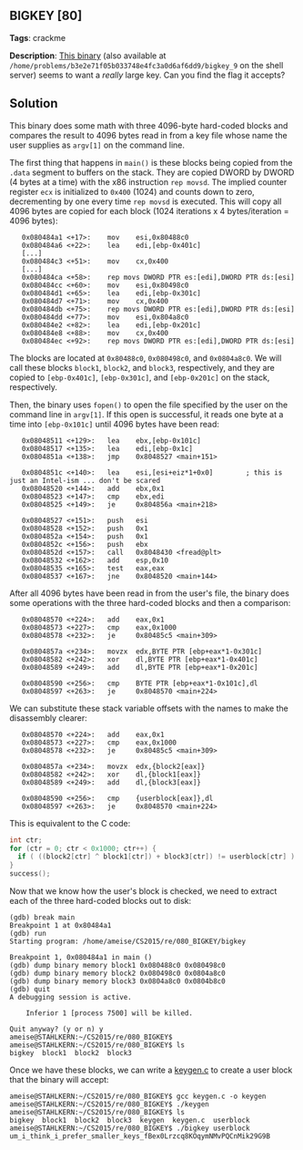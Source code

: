 ## BIGKEY [80]
**Tags**: crackme

**Description**: [This binary](bigkey) (also available at `/home/problems/b3e2e71f05b033748e4fc3a0d6af6dd9/bigkey_9` on the shell server) seems to want a *really* large key. Can you find the flag it accepts?

## Solution
This binary does some math with three 4096-byte hard-coded blocks and compares the result to 4096 bytes read in from a key file whose name the user supplies as `argv[1]` on the command line.

The first thing that happens in `main()` is these blocks being copied from the `.data` segment to buffers on the stack. They are copied DWORD by DWORD (4 bytes at a time) with the x86 instruction `rep movsd`. The implied counter register `ecx` is initialized to `0x400` (1024) and counts down to zero, decrementing by one every time `rep movsd` is executed. This will copy all 4096 bytes are copied for each block (1024 iterations x 4 bytes/iteration = 4096 bytes):
```
   0x080484a1 <+17>:	mov    esi,0x80488c0
   0x080484a6 <+22>:	lea    edi,[ebp-0x401c]
   [...]
   0x080484c3 <+51>:	mov    cx,0x400
   [...]
   0x080484ca <+58>:	rep movs DWORD PTR es:[edi],DWORD PTR ds:[esi]
   0x080484cc <+60>:	mov    esi,0x80498c0
   0x080484d1 <+65>:	lea    edi,[ebp-0x301c]
   0x080484d7 <+71>:	mov    cx,0x400
   0x080484db <+75>:	rep movs DWORD PTR es:[edi],DWORD PTR ds:[esi]
   0x080484dd <+77>:	mov    esi,0x804a8c0
   0x080484e2 <+82>:	lea    edi,[ebp-0x201c]
   0x080484e8 <+88>:	mov    cx,0x400
   0x080484ec <+92>:	rep movs DWORD PTR es:[edi],DWORD PTR ds:[esi]
```

The blocks are located at `0x80488c0`, `0x080498c0`, and `0x0804a8c0`. We will call these blocks `block1`, `block2`, and `block3`, respectively, and they are copied to `[ebp-0x401c]`, `[ebp-0x301c]`, and `[ebp-0x201c]` on the stack, respectively.

Then, the binary uses `fopen()` to open the file specified by the user on the command line in `argv[1]`. If this open is successful, it reads one byte at a time into `[ebp-0x101c]` until 4096 bytes have been read:
```
   0x08048511 <+129>:	lea    ebx,[ebp-0x101c]
   0x08048517 <+135>:	lea    edi,[ebp-0x1c]
   0x0804851a <+138>:	jmp    0x8048527 <main+151>
   
   0x0804851c <+140>:	lea    esi,[esi+eiz*1+0x0]        ; this is just an Intel-ism ... don't be scared
   0x08048520 <+144>:	add    ebx,0x1
   0x08048523 <+147>:	cmp    ebx,edi
   0x08048525 <+149>:	je     0x804856a <main+218>
   
   0x08048527 <+151>:	push   esi
   0x08048528 <+152>:	push   0x1
   0x0804852a <+154>:	push   0x1
   0x0804852c <+156>:	push   ebx
   0x0804852d <+157>:	call   0x8048430 <fread@plt>
   0x08048532 <+162>:	add    esp,0x10
   0x08048535 <+165>:	test   eax,eax
   0x08048537 <+167>:	jne    0x8048520 <main+144>
```

After all 4096 bytes have been read in from the user's file, the binary does some operations with the three hard-coded blocks and then a comparison:
```
   0x08048570 <+224>:	add    eax,0x1
   0x08048573 <+227>:	cmp    eax,0x1000
   0x08048578 <+232>:	je     0x80485c5 <main+309>
   
   0x0804857a <+234>:	movzx  edx,BYTE PTR [ebp+eax*1-0x301c]
   0x08048582 <+242>:	xor    dl,BYTE PTR [ebp+eax*1-0x401c]
   0x08048589 <+249>:	add    dl,BYTE PTR [ebp+eax*1-0x201c]
   
   0x08048590 <+256>:	cmp    BYTE PTR [ebp+eax*1-0x101c],dl
   0x08048597 <+263>:	je     0x8048570 <main+224>
```

We can substitute these stack variable offsets with the names to make the disassembly clearer:
```
   0x08048570 <+224>:	add    eax,0x1
   0x08048573 <+227>:	cmp    eax,0x1000
   0x08048578 <+232>:	je     0x80485c5 <main+309>
   
   0x0804857a <+234>:	movzx  edx,{block2[eax]}
   0x08048582 <+242>:	xor    dl,{block1[eax]}
   0x08048589 <+249>:	add    dl,{block3[eax]}
   
   0x08048590 <+256>:	cmp    {userblock[eax]},dl
   0x08048597 <+263>:	je     0x8048570 <main+224>
```

This is equivalent to the C code:
```C
int ctr;
for (ctr = 0; ctr < 0x1000; ctr++) {
  if ( ((block2[ctr] ^ block1[ctr]) + block3[ctr]) != userblock[ctr] ) failure();
}
success();
```

Now that we know how the user's block is checked, we need to extract each of the three hard-coded blocks out to disk:
```
(gdb) break main
Breakpoint 1 at 0x80484a1
(gdb) run
Starting program: /home/ameise/CS2015/re/080_BIGKEY/bigkey 

Breakpoint 1, 0x080484a1 in main ()
(gdb) dump binary memory block1 0x080488c0 0x080498c0
(gdb) dump binary memory block2 0x080498c0 0x0804a8c0
(gdb) dump binary memory block3 0x0804a8c0 0x0804b8c0
(gdb) quit
A debugging session is active.

	Inferior 1 [process 7500] will be killed.

Quit anyway? (y or n) y
ameise@STAHLKERN:~/CS2015/re/080_BIGKEY$
ameise@STAHLKERN:~/CS2015/re/080_BIGKEY$ ls
bigkey	block1	block2	block3
```

Once we have these blocks, we can write a [keygen.c](keygen.c) to create a user block that the binary will accept:
```
ameise@STAHLKERN:~/CS2015/re/080_BIGKEY$ gcc keygen.c -o keygen
ameise@STAHLKERN:~/CS2015/re/080_BIGKEY$ ./keygen 
ameise@STAHLKERN:~/CS2015/re/080_BIGKEY$ ls
bigkey	block1	block2	block3	keygen	keygen.c  userblock
ameise@STAHLKERN:~/CS2015/re/080_BIGKEY$ ./bigkey userblock 
um_i_think_i_prefer_smaller_keys_fBex0Lrzcq8KOqymNMvPQCnMik29G9B
```